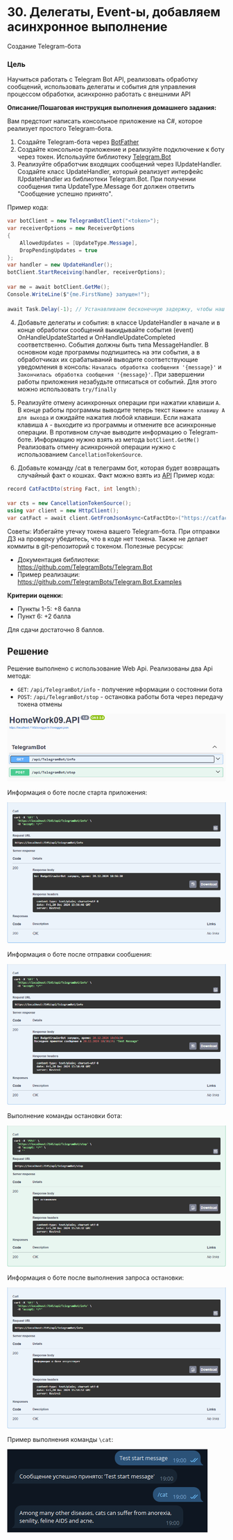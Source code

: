 # 30. Делегаты, Event-ы, добавляем асинхронное выполнение

Создание Telegram-бота

### Цель

Научиться работать с Telegram Bot API, реализовать обработку сообщений, использовать делегаты и события для управления процессом обработки, асинхронно работать с внешними API

**Описание/Пошаговая инструкция выполнения домашнего задания:**

Вам предстоит написать консольное приложение на C#, которое реализует простого Telegram-бота.

1. Создайте Telegram-бота через [BotFather](https://core.telegram.org/bots/features#botfather)
2. Создайте консольное приложение и реализуйте подключение к боту через токен. Используйте библиотеку [Telegram.Bot](https://github.com/TelegramBots/Telegram.Bot)
3. Реализуйте обработчик входящих сообщений через IUpdateHandler. Создайте класс UpdateHandler, который реализует интерфейс IUpdateHandler из библиотеки Telegram.Bot.
При получении сообщения типа UpdateType.Message бот должен ответить "Сообщение успешно принято".

Пример кода:

```csharp
var botClient = new TelegramBotClient("<token>");
var receiverOptions = new ReceiverOptions
{
    AllowedUpdates = [UpdateType.Message],
    DropPendingUpdates = true
};
var handler = new UpdateHandler();
botClient.StartReceiving(handler, receiverOptions);

var me = await botClient.GetMe();
Console.WriteLine($"{me.FirstName} запущен!");

await Task.Delay(-1); // Устанавливаем бесконечную задержку, чтобы наш бот работал постоянно
```

4. Добавьте делегаты и события: в классе UpdateHandler в начале и в конце обработки сообщений выкидывайте события (event) OnHandleUpdateStarted и OnHandleUpdateCompleted соответственно.
События должны быть типа MessageHandler.
В основном коде программы подпишитесь на эти события, а в обработчиках их срабатываний выводите соответствующие уведомления в консоль: `Началась обработка сообщения '{message}'`
и `Закончилась обработка сообщения '{message}'`.
При завершении работы приложения незабудьте отписаться от событий. Для этого можно использовать `try/finally`

5. Реализуйте отмену асинхронных операции при нажатии клавиши `A`.
В конце работы программы выводите теперь текст `Нажмите клавишу A для выхода` и ожидайте нажатия любой клавиши.
Если нажата клавиша `A` - выходите из программы и отмените все асинхронные операции. В противном случае выводите информацию о Telegram-боте. Информацию нужно взять из метода `botClient.GetMe()`
Реализовать отмену асинхронной операции нужно с использованием `CancellationTokenSource`.

6. Добавьте команду /cat в телеграмм бот, которая будет возвращать случайный факт о кошках. Факт можно взять из [API](https://catfact.ninja/#/Facts/getRandomFact)
Пример кода:

```csharp
record CatFactDto(string Fact, int length);

var cts = new CancellationTokenSource();
using var client = new HttpClient();
var catFact = await client.GetFromJsonAsync<CatFactDto>("https://catfact.ninja/fact", cts.Token);
```

Советы:
Избегайте утечку токена вашего Telegram-бота. При отправки ДЗ на проверку убедитесь, что в коде нет токена. Также не делает коммиты в git-репозиторий с токеном.
Полезные ресурсы:
* Документация библиотеки: https://github.com/TelegramBots/Telegram.Bot
* Пример реализации: https://github.com/TelegramBots/Telegram.Bot.Examples

**Критерии оценки:**

* Пункты 1-5: +8 балла
* Пункт 6: +2 балла

Для сдачи достаточно 8 баллов.


## Решение

Решение выполнено с использование Web Api.
Реализованы два Api метода:
* `GET`: `/api/TelegramBot/info` - получение нформации о состоянии бота
* `POST`: `/api/TelegramBot/stop` - остановка работы бота через передачу токена отмены

![api](images/01.png)


Информация о боте после старта приложения:

![info1](images/02.png)


Информация о боте после отправки сообшения:

![info2](images/03.png)


Выполнение команды остановки бота:

![stop](images/04.png)


Информация о боте после выполнения запроса остановки:

![info3](images/05.png)


Пример выполнения команды `\cat`:

![catFact](images/06.png)